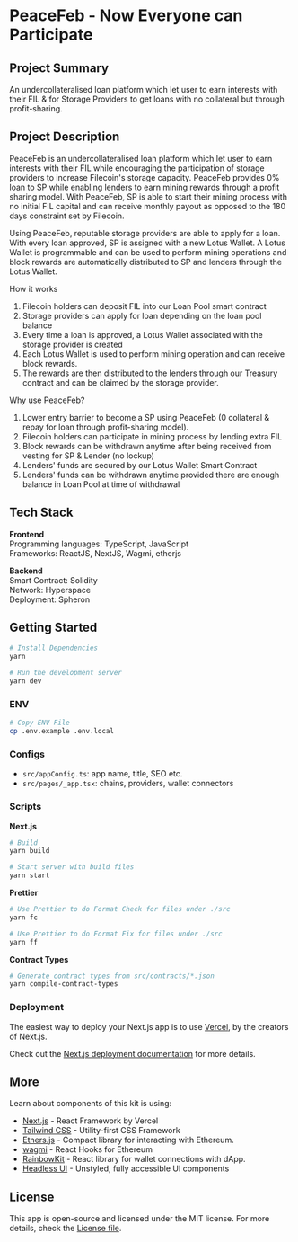 # PeaceFeb - Now Everyone can Participate

## Project Summary

An undercollateralised loan platform which let user to earn interests with their FIL & for Storage Providers to get loans with no collateral but through profit-sharing.

## Project Description

PeaceFeb is an undercollateralised loan platform which let user to earn interests with their FIL while encouraging the participation of storage providers to increase Filecoin's storage capacity. PeaceFeb provides 0% loan to SP while enabling lenders to earn mining rewards through a profit sharing model. With PeaceFeb, SP is able to start their mining process with no initial FIL capital and can receive monthly payout as opposed to the 180 days constraint set by Filecoin.

Using PeaceFeb, reputable storage providers are able to apply for a loan. With every loan approved, SP is assigned with a new Lotus Wallet. A Lotus Wallet is programmable and can be used to perform mining operations and block rewards are automatically distributed to SP and lenders through the Lotus Wallet.

How it works

1. Filecoin holders can deposit FIL into our Loan Pool smart contract
2. Storage providers can apply for loan depending on the loan pool balance
3. Every time a loan is approved, a Lotus Wallet associated with the storage provider is created
4. Each Lotus Wallet is used to perform mining operation and can receive block rewards.
5. The rewards are then distributed to the lenders through our Treasury contract and can be claimed by the storage provider.

Why use PeaceFeb?

1. Lower entry barrier to become a SP using PeaceFeb (0 collateral & repay for loan through profit-sharing model).
2. Filecoin holders can participate in mining process by lending extra FIL
3. Block rewards can be withdrawn anytime after being received from vesting for SP & Lender (no lockup)
4. Lenders' funds are secured by our Lotus Wallet Smart Contract
5. Lenders' funds can be withdrawn anytime provided there are enough balance in Loan Pool at time of withdrawal

## Tech Stack

**Frontend**  
Programming languages: TypeScript, JavaScript  
Frameworks: ReactJS, NextJS, Wagmi, etherjs

**Backend**  
Smart Contract: Solidity  
Network: Hyperspace  
Deployment: Spheron

## Getting Started

```bash
# Install Dependencies
yarn

# Run the development server
yarn dev
```

### ENV

```bash
# Copy ENV File
cp .env.example .env.local
```

### Configs

- `src/appConfig.ts`: app name, title, SEO etc.
- `src/pages/_app.tsx`: chains, providers, wallet connectors

### Scripts

**Next.js**

```bash
# Build
yarn build

# Start server with build files
yarn start
```

**Prettier**

```bash
# Use Prettier to do Format Check for files under ./src
yarn fc

# Use Prettier to do Format Fix for files under ./src
yarn ff
```

**Contract Types**

```bash
# Generate contract types from src/contracts/*.json
yarn compile-contract-types
```

### Deployment

The easiest way to deploy your Next.js app is to use [Vercel](https://vercel.com/), by the creators of Next.js.

Check out the [Next.js deployment documentation](https://nextjs.org/docs/deployment) for more details.

## More

Learn about components of this kit is using:

- [Next.js](https://nextjs.org/) - React Framework by Vercel
- [Tailwind CSS](https://tailwindcss.com/) - Utility-first CSS Framework
- [Ethers.js](https://github.com/ethers-io/ethers.js/) - Compact library for interacting with Ethereum.
- [wagmi](https://wagmi.sh/) - React Hooks for Ethereum
- [RainbowKit](https://rainbowkit.com/) - React library for wallet connections with dApp.
- [Headless UI](https://headlessui.dev/) - Unstyled, fully accessible UI components

## License

This app is open-source and licensed under the MIT license. For more details, check the [License file](LICENSE). 

